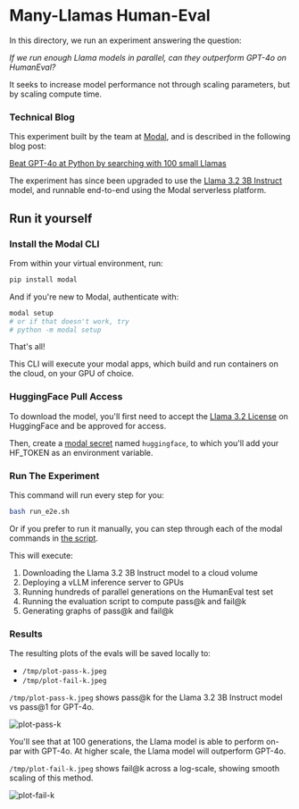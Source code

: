 # Many-Llamas Human-Eval

In this directory, we run an experiment answering the question:

*If we run enough Llama models in parallel, can they outperform GPT-4o on HumanEval?*

It seeks to increase model performance not through scaling parameters, but by scaling compute time.

### Technical Blog

This experiment built by the team at [Modal](https://modal.com), and is described in the following blog post:

[Beat GPT-4o at Python by searching with 100 small Llamas](https://modal.com/blog/llama-human-eval)

The experiment has since been upgraded to use the [Llama 3.2 3B Instruct](https://huggingface.co/meta-llama/Llama-3.2-3B-Instruct) model, and runnable end-to-end using the Modal serverless platform.

## Run it yourself

### Install the Modal CLI
From within your virtual environment, run:
```bash
pip install modal
```
And if you're new to Modal, authenticate with:
```bash
modal setup
# or if that doesn't work, try 
# python -m modal setup
```

That's all!

This CLI will execute your modal apps, which build and run containers on the cloud, on your GPU of choice.

### HuggingFace Pull Access

To download the model, you'll first need to accept the [Llama 3.2 License](https://huggingface.co/meta-llama/Llama-3.2-3B-Instruct) on HuggingFace and be approved for access.

Then, create a [modal secret](https://modal.com/secrets) named `huggingface`, to which you'll add your HF_TOKEN as an environment variable.

### Run The Experiment

This command will run every step for you:
```bash
bash run_e2e.sh
```

Or if you prefer to run it manually, you can step through each of the modal commands in [the script](./run_e2e.sh).

This will execute:
1. Downloading the Llama 3.2 3B Instruct model to a cloud volume
2. Deploying a vLLM inference server to GPUs
3. Running hundreds of parallel generations on the HumanEval test set
4. Running the evaluation script to compute pass@k and fail@k
5. Generating graphs of pass@k and fail@k

### Results

The resulting plots of the evals will be saved locally to:
- `/tmp/plot-pass-k.jpeg`
- `/tmp/plot-fail-k.jpeg`

`/tmp/plot-pass-k.jpeg` shows pass@k for the Llama 3.2 3B Instruct model vs pass@1 for GPT-4o. 

![plot-pass-k](https://github.com/user-attachments/assets/11e9dc6e-4322-4d44-b928-4ed7c4ce8262)

You'll see that at 100 generations, the Llama model is able to perform on-par with GPT-4o. At higher scale, the Llama model will outperform GPT-4o.

`/tmp/plot-fail-k.jpeg` shows fail@k across a log-scale, showing smooth scaling of this method.

![plot-fail-k](https://github.com/user-attachments/assets/7286e4ff-5090-4288-bd62-8a078c6dc5a1)
